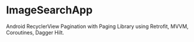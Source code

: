 # ImageSearchApp

Android RecyclerView Pagination with Paging Library using Retrofit, MVVM, Coroutines, Dagger Hilt.
